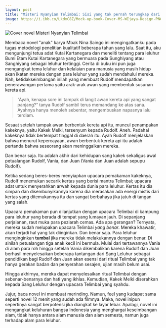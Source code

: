 ```yaml
---
layout: post
title: "Misteri Nyanyian Telimbai: Sisi yang tak pernah terungkap dari upacara adat yang sakral"
image: https://i.ibb.co/LkdxC8Z/Mock-up-book-Cover-MS-WIjaya-Design-PNG-telimbsi.png
---
```


![Cover novel Misteri Nyanyian Telimbai](https://i.ibb.co/LkdxC8Z/Mock-up-book-Cover-MS-WIjaya-Design-PNG-telimbsi.png)

Membaca novel "anak" karya Mbak Nina Saingo ini mengingatkanku pada tugas metodologi penelitian kualitatif beberapa tahun yang lalu. Saat itu, aku mengunjungi tetua adat Kutai Kartanegara dan meneliti tentang para leluhur Bumi Etam Kutai Kartanegara yang bermuara pada Sunghiyang atau Sanghiyang sebagai leluhur tertinggi. Cerita di buku ini pun juga mengangkat tema leluhur dan kelalaian para manusia yang masih hidup akan ikatan mereka dengan para leluhur yang sudah mendahului mereka. Nah, ketidakseimbangan inilah yang membuat Rudolf mendapatkan penerawangan pertama yaitu arak-arak awan yang membentuk susunan kereta api.

> “Ayah, kenapa sore ini tampak di langit awan kereta api yang sangat panjang?” tanya Rudolf sambil terus memandang ke atas sana. Ayahnya hanya menoleh sebentar, mengembuskan napasnya lalu terdiam.

Sesaat setelah tampak awan berbentuk kereta api itu, muncul penampakan kakeknya, yaitu Kakek Melki, tersenyum kepada Rudolf. Aneh. Padahal kakeknya tidak bertempat tinggal di daerah itu. Ayah Rudolf menjelaskan bahwa menurut kepercayaan, awan berbentuk kereta api itu adalah pertanda bahwa seseorang akan meninggalkan mereka.

Dan benar saja. Itu adalah akhir dari kehidupan sang kakek sekaligus awal petualangan Rudolf, Vania, dan Juan (Vania dan Juan adalah sepupu Rudolf).

Ketika sedang beres-beres menyiapkan upacara pemakaman kakeknya, Rudolf menemukan secarik kertas yang berisi mantra Telimbai; upacara adat untuk menyerahkan arwah kepada dunia para leluhur. Kertas itu dia simpan dan disembunyikannya karena dia merasakan ada energi mistis dari kertas yang ditemukannya itu dan sangat berbahaya jika jatuh di tangan yang salah.

Upacara pemakaman pun dilanjutkan dengan upacara Telimbai di kampung para leluhur yang berada di tempat yang lumayan jauh. Di sepanjang perjalanan, raut muka para peziarah cemas. Ada apa gerangan? Ternyata, mereka sudah melupakan upacara Telimbai _yang benar_. Mereka khawatir, akan terjadi hal yang tak diinginkan. Dan benar saja. Para leluhur menginginkan **tumbal** jika mereka tidak melakukannya dengan benar. Di sinilah petualangan tiga anak kecil ini bermula. Mulai dari tertawannya Vania di alam para roh hingga setelah Vania dikembalikan karena Rudolf dan Juan berhasil menyelesaikan beberapa tantangan dari Sang Leluhur sebagai pendidikan bagi Rudolf dan Juan akan esensi dari ritual Telimbai yang tak hanya gerakan badan dan penyerahan sesajen, ujian masih belum usai.

Hingga akhirnya, mereka dapat menyelesaikan ritual Telimbai dengan sebenar-benarnya dan hati yang ikhlas. Kemudian, Kakek Melki diserahkan kepada Sang Leluhur dengan upacara Telimbai yang syahdu.

Jujur, baca novel ini membuat merinding. Namun, feel yang kudapat sama seperti novel 12 menit yang sudah ada filmnya. Maka, novel inipun sepertinya sangat berpotensi jika diangkat ke layar lebar. Apalagi, novel ini mengangkat keluhuran bangsa Indonesia yang menghargai keseimbangan alam, tidak hanya antara alam manusia dan alam semesta, namun juga terhadap alam para leluhur. 
